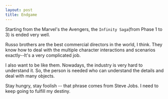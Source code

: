 ```yaml
---
layout: post
title: Endgame
---
```


Starting from the Marvel's the Avengers, the `Infinity Saga`(from Phase 1 to 3) is ended very well.

Russo brothers are the best commercial directors in the world, I think.
They know how to deal with the multiple character interactions and scenarios exactly--It's a very complicated job.

I also want to be like them.
Nowadays, the industry is very hard to understand it. So, the person is needed who can understand the details and deal with many objects.

Stay hungry, stay foolish -- that phrase comes from Steve Jobs. I need to keep going to fulfill my destiny.
